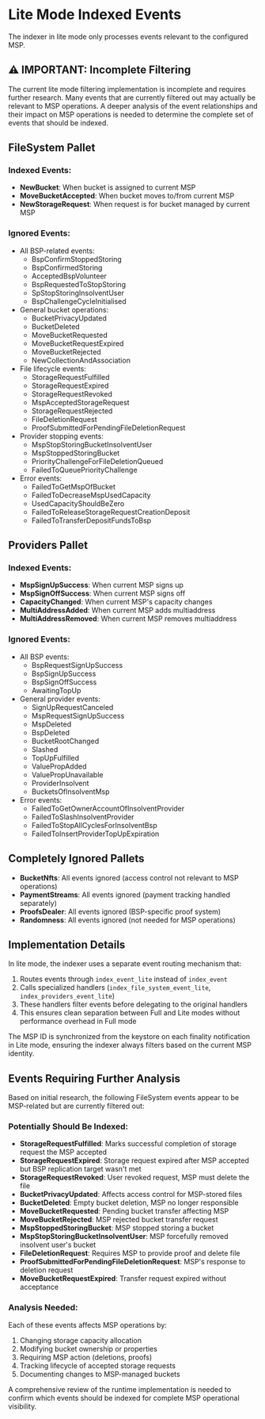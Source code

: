# Lite Mode Indexed Events

The indexer in lite mode only processes events relevant to the configured MSP.

## ⚠️ IMPORTANT: Incomplete Filtering

The current lite mode filtering implementation is incomplete and requires further research. Many events that are currently filtered out may actually be relevant to MSP operations. A deeper analysis of the event relationships and their impact on MSP operations is needed to determine the complete set of events that should be indexed.

## FileSystem Pallet

### Indexed Events:
- **NewBucket**: When bucket is assigned to current MSP
- **MoveBucketAccepted**: When bucket moves to/from current MSP  
- **NewStorageRequest**: When request is for bucket managed by current MSP

### Ignored Events:
- All BSP-related events:
  - BspConfirmStoppedStoring
  - BspConfirmedStoring
  - AcceptedBspVolunteer
  - BspRequestedToStopStoring
  - SpStopStoringInsolventUser
  - BspChallengeCycleInitialised
- General bucket operations:
  - BucketPrivacyUpdated
  - BucketDeleted
  - MoveBucketRequested
  - MoveBucketRequestExpired
  - MoveBucketRejected
  - NewCollectionAndAssociation
- File lifecycle events:
  - StorageRequestFulfilled
  - StorageRequestExpired
  - StorageRequestRevoked
  - MspAcceptedStorageRequest
  - StorageRequestRejected
  - FileDeletionRequest
  - ProofSubmittedForPendingFileDeletionRequest
- Provider stopping events:
  - MspStopStoringBucketInsolventUser
  - MspStoppedStoringBucket
  - PriorityChallengeForFileDeletionQueued
  - FailedToQueuePriorityChallenge
- Error events:
  - FailedToGetMspOfBucket
  - FailedToDecreaseMspUsedCapacity
  - UsedCapacityShouldBeZero
  - FailedToReleaseStorageRequestCreationDeposit
  - FailedToTransferDepositFundsToBsp

## Providers Pallet

### Indexed Events:
- **MspSignUpSuccess**: When current MSP signs up
- **MspSignOffSuccess**: When current MSP signs off
- **CapacityChanged**: When current MSP's capacity changes
- **MultiAddressAdded**: When current MSP adds multiaddress
- **MultiAddressRemoved**: When current MSP removes multiaddress

### Ignored Events:
- All BSP events:
  - BspRequestSignUpSuccess
  - BspSignUpSuccess
  - BspSignOffSuccess
  - AwaitingTopUp
- General provider events:
  - SignUpRequestCanceled
  - MspRequestSignUpSuccess
  - MspDeleted
  - BspDeleted
  - BucketRootChanged
  - Slashed
  - TopUpFulfilled
  - ValuePropAdded
  - ValuePropUnavailable
  - ProviderInsolvent
  - BucketsOfInsolventMsp
- Error events:
  - FailedToGetOwnerAccountOfInsolventProvider
  - FailedToSlashInsolventProvider
  - FailedToStopAllCyclesForInsolventBsp
  - FailedToInsertProviderTopUpExpiration

## Completely Ignored Pallets
- **BucketNfts**: All events ignored (access control not relevant to MSP operations)
- **PaymentStreams**: All events ignored (payment tracking handled separately)
- **ProofsDealer**: All events ignored (BSP-specific proof system)
- **Randomness**: All events ignored (not needed for MSP operations)

## Implementation Details

In lite mode, the indexer uses a separate event routing mechanism that:
1. Routes events through `index_event_lite` instead of `index_event`
2. Calls specialized handlers (`index_file_system_event_lite`, `index_providers_event_lite`)
3. These handlers filter events before delegating to the original handlers
4. This ensures clean separation between Full and Lite modes without performance overhead in Full mode

The MSP ID is synchronized from the keystore on each finality notification in Lite mode, ensuring the indexer always filters based on the current MSP identity.

## Events Requiring Further Analysis

Based on initial research, the following FileSystem events appear to be MSP-related but are currently filtered out:

### Potentially Should Be Indexed:
- **StorageRequestFulfilled**: Marks successful completion of storage request the MSP accepted
- **StorageRequestExpired**: Storage request expired after MSP accepted but BSP replication target wasn't met
- **StorageRequestRevoked**: User revoked request, MSP must delete the file
- **BucketPrivacyUpdated**: Affects access control for MSP-stored files
- **BucketDeleted**: Empty bucket deletion, MSP no longer responsible
- **MoveBucketRequested**: Pending bucket transfer affecting MSP
- **MoveBucketRejected**: MSP rejected bucket transfer request
- **MspStoppedStoringBucket**: MSP stopped storing a bucket
- **MspStopStoringBucketInsolventUser**: MSP forcefully removed insolvent user's bucket
- **FileDeletionRequest**: Requires MSP to provide proof and delete file
- **ProofSubmittedForPendingFileDeletionRequest**: MSP's response to deletion request
- **MoveBucketRequestExpired**: Transfer request expired without acceptance

### Analysis Needed:
Each of these events affects MSP operations by:
1. Changing storage capacity allocation
2. Modifying bucket ownership or properties
3. Requiring MSP action (deletions, proofs)
4. Tracking lifecycle of accepted storage requests
5. Documenting changes to MSP-managed buckets

A comprehensive review of the runtime implementation is needed to confirm which events should be indexed for complete MSP operational visibility.